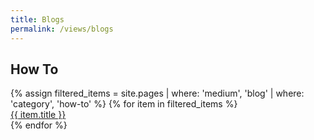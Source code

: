 ```yaml
---
title: Blogs
permalink: /views/blogs
---
```


## How To

<div class='d-flex flex-row flex-wrap'>
  {% assign filtered_items = site.pages | where: 'medium', 'blog' | where: 'category', 'how-to' %}
  {% for item in filtered_items %}
  <div class="col-12">
    <a href="{{ item.permalink }}">
      <span>{{ item.title }}</span>
    </a>
  </div>
  {% endfor %}
</div>
